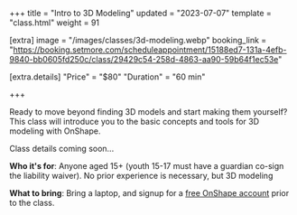 +++
title = "Intro to 3D Modeling"
updated = "2023-07-07"
template = "class.html"
weight = 91

[extra]
image = "/images/classes/3d-modeling.webp"
booking_link = "https://booking.setmore.com/scheduleappointment/15188ed7-131a-4efb-9840-bb0605fd250c/class/29429c54-258d-4863-aa90-59b64f1ec53e"

[extra.details]
"Price" = "$80"
"Duration" = "60 min"

+++

Ready to move beyond finding 3D models and start making them yourself? This class will introduce you to the basic concepts and tools for 3D modeling with OnShape.

<!-- more -->

Class details coming soon...

**Who it's for**: Anyone aged 15+ (youth 15-17 must have a guardian co-sign the liability waiver). No prior experience is necessary, but 3D modeling

**What to bring**: Bring a laptop, and signup for a [free OnShape account](https://www.onshape.com/en/products/free) prior to the class.
